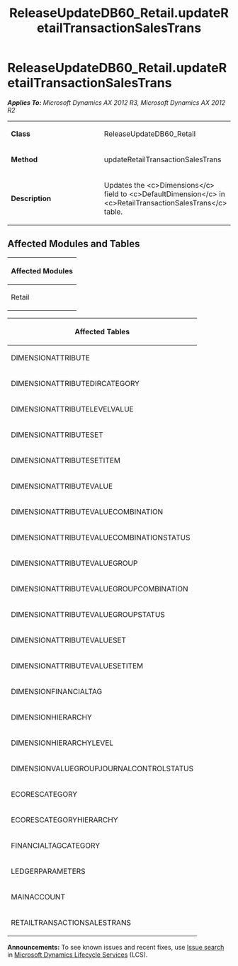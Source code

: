 ﻿---
title: ReleaseUpdateDB60_Retail.updateRetailTransactionSalesTrans
TOCTitle: ReleaseUpdateDB60_Retail.updateRetailTransactionSalesTrans
ms:assetid: fdacb4a4-42b0-07a0-dd8f-3ae2a9fb0dd1
ms:mtpsurl: https://msdn.microsoft.com/en-us/library/JJ720170(v=AX.60)
ms:contentKeyID: 49712475
ms.date: 05/18/2015
mtps_version: v=AX.60
---

# ReleaseUpdateDB60\_Retail.updateRetailTransactionSalesTrans 


_**Applies To:** Microsoft Dynamics AX 2012 R3, Microsoft Dynamics AX 2012 R2_

<table>
<colgroup>
<col style="width: 50%" />
<col style="width: 50%" />
</colgroup>
<tbody>
<tr class="odd">
<td><p><strong>Class</strong></p></td>
<td><p>ReleaseUpdateDB60_Retail</p></td>
</tr>
<tr class="even">
<td><p><strong>Method</strong></p></td>
<td><p>updateRetailTransactionSalesTrans</p></td>
</tr>
<tr class="odd">
<td><p><strong>Description</strong></p></td>
<td><p>Updates the &lt;c&gt;Dimensions&lt;/c&gt; field to &lt;c&gt;DefaultDimension&lt;/c&gt; in &lt;c&gt;RetailTransactionSalesTrans&lt;/c&gt; table.</p></td>
</tr>
</tbody>
</table>


## Affected Modules and Tables

<table>
<colgroup>
<col style="width: 100%" />
</colgroup>
<thead>
<tr class="header">
<th><p>Affected Modules</p></th>
</tr>
</thead>
<tbody>
<tr class="odd">
<td><p>Retail</p></td>
</tr>
</tbody>
</table>


<table>
<colgroup>
<col style="width: 100%" />
</colgroup>
<thead>
<tr class="header">
<th><p>Affected Tables</p></th>
</tr>
</thead>
<tbody>
<tr class="odd">
<td><p>DIMENSIONATTRIBUTE</p></td>
</tr>
<tr class="even">
<td><p>DIMENSIONATTRIBUTEDIRCATEGORY</p></td>
</tr>
<tr class="odd">
<td><p>DIMENSIONATTRIBUTELEVELVALUE</p></td>
</tr>
<tr class="even">
<td><p>DIMENSIONATTRIBUTESET</p></td>
</tr>
<tr class="odd">
<td><p>DIMENSIONATTRIBUTESETITEM</p></td>
</tr>
<tr class="even">
<td><p>DIMENSIONATTRIBUTEVALUE</p></td>
</tr>
<tr class="odd">
<td><p>DIMENSIONATTRIBUTEVALUECOMBINATION</p></td>
</tr>
<tr class="even">
<td><p>DIMENSIONATTRIBUTEVALUECOMBINATIONSTATUS</p></td>
</tr>
<tr class="odd">
<td><p>DIMENSIONATTRIBUTEVALUEGROUP</p></td>
</tr>
<tr class="even">
<td><p>DIMENSIONATTRIBUTEVALUEGROUPCOMBINATION</p></td>
</tr>
<tr class="odd">
<td><p>DIMENSIONATTRIBUTEVALUEGROUPSTATUS</p></td>
</tr>
<tr class="even">
<td><p>DIMENSIONATTRIBUTEVALUESET</p></td>
</tr>
<tr class="odd">
<td><p>DIMENSIONATTRIBUTEVALUESETITEM</p></td>
</tr>
<tr class="even">
<td><p>DIMENSIONFINANCIALTAG</p></td>
</tr>
<tr class="odd">
<td><p>DIMENSIONHIERARCHY</p></td>
</tr>
<tr class="even">
<td><p>DIMENSIONHIERARCHYLEVEL</p></td>
</tr>
<tr class="odd">
<td><p>DIMENSIONVALUEGROUPJOURNALCONTROLSTATUS</p></td>
</tr>
<tr class="even">
<td><p>ECORESCATEGORY</p></td>
</tr>
<tr class="odd">
<td><p>ECORESCATEGORYHIERARCHY</p></td>
</tr>
<tr class="even">
<td><p>FINANCIALTAGCATEGORY</p></td>
</tr>
<tr class="odd">
<td><p>LEDGERPARAMETERS</p></td>
</tr>
<tr class="even">
<td><p>MAINACCOUNT</p></td>
</tr>
<tr class="odd">
<td><p>RETAILTRANSACTIONSALESTRANS</p></td>
</tr>
</tbody>
</table>

  
**Announcements:** To see known issues and recent fixes, use [Issue search](http://go.microsoft.com/fwlink/?linkid=389258) in [Microsoft Dynamics Lifecycle Services](http://go.microsoft.com/fwlink/?linkid=306505) (LCS).

